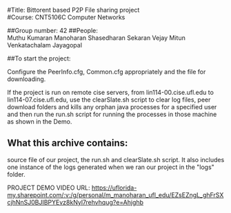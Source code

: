 #Title: Bittorent based P2P File sharing project  
#Course: CNT5106C Computer Networks

##Group number: 42
##People:  
Muthu Kumaran Manoharan
Shasedharan Sekaran
Vejay Mitun Venkatachalam Jayagopal


##To start the project:

Configure the PeerInfo.cfg, Common.cfg appropriately and the file for downloading. 


If the project is run on remote cise servers, from lin114-00.cise.ufl.edu to lin114-07.cise.ufl.edu, use the clearSlate.sh script to clear log files, peer download folders and kills any orphan java processes for a specified user and then run the run.sh script for running the processes in those machine as shown in the Demo.


## What this archive contains:
source file of our project, the run.sh and clearSlate.sh script.
It also includes one instance of the logs generated when we ran our project in the "logs" folder.

PROJECT DEMO VIDEO URL: https://uflorida-my.sharepoint.com/:v:/g/personal/m_manoharan_ufl_edu/EZsEZngL_ghFrSXcjhNnSJ0BJIBPYEvz8kNyl7rehvhqug?e=Ahjghb


